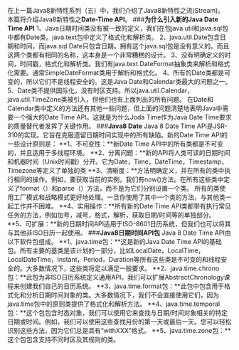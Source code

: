 在上一篇Java8新特性系列（五）中，我们介绍了Java8新特性之流(Stream)。
本篇将介绍Java8新特性之**Date-Time API**。
###**为什么引入新的Java Date Time API**
1、Java日期时间类没有被一致的定义，我们在包java.util和java.sql包中都有Date类。java.text包中定义了格式化和解析类。
2、java.util.Date包含日期和时间，而java.sql.Date只包含日期。拥有这个java.sql包是没有意义的。而且这两个类都有相同的名称，这本身是一个非常糟糕的设计。
3、没有明确定义的时间，时间戳，格式化和解析类。我们有java.text.DateFormat抽象类来解析和格式化需要。通常SimpleDateFormat类用于解析和格式化。
4、所有的Date类都是可变的，所以它们不是线程安全的。这是Java Date和Calendar类最大的问题之一。
5、Date类不提供国际化，没有时区支持。所以java.util.Calendar，java.util.TimeZone类被引入，但他们也有上面列出的所有问题。
在Date和Calendar类中定义的方法还有其他一些问题，但上面的问题清楚地表明Java中需要一个强大的Date Time API。这就是为什么Joda Time作为Java Date Time要求的质量替代者发挥了关键作用。
###**Java8 Date**
Java 8 Date Time API是JSR-310的实现。它旨在克服遗留日期时间实现中的所有缺陷。新的Date Time API的一些设计原则是：
**1、不可变性：**新Date Time API中的所有类都是不可变的，并且适用于多线程环境。
**2、分离问题：**新的API将人类可读的日期时间和机器时间（Unix时间戳）分开。它为Date，Time，DateTime，Timestamp，Timezone等定义了单独的类
**3、清晰度：**方法明确定义，并在所有的类中执行相同的操作。例如，要获取当前的实例，我们有now()方法。在所有这些类中定义了format（）和parse（）方法，而不是为它们分别设置一个类。
所有的类使用工厂模式和战略模式更好地处理。一旦你使用了其中一个类的方法，与其他类一起工作并不困难。
**4、实用操作：**所有新的Date Time API类都带有执行常见任务的方法，例如加号，减号，格式，解析，获取日期/时间等的单独部分。
**5、可扩展：**新的日期时间API适用于ISO-8601日历系统，但我们也可以将其与其他非ISO日历一起使用。
###**Java8日期时间API包**
Java 8 Date Time API由以下软件包组成。
**1、java.time包：**这是新的Java Date Time API的基础包。所有主要的基类是该计划的一部分，比如LocalDate，LocalTime，LocalDateTime，Instant，Period，Duration等所有这些类是不可变的和线程安全的。大多数情况下，这些类将足以满足一般要求。
**2、java.time.chrono包：**此包为非ISO日历系统定义通用API。我们可以扩展AbstractChronology课程来创建我们自己的日历系统。
**3、java.time.format包：**此包中包含用于格式化和分析日期时间对象的类。大多数情况下，我们不会直接使用它们，因为java.time包中的原则类提供了格式化和解析方法。
**4、java.time.temporal包：**这个包包含时态对象，我们可以使用它来查找与日期/时间对象相关的特定日期或时间。例如，我们可以使用这些查找月份的第一天或最后一天。您可以轻松识别这些方法，因为它们总是具有“withXXX”格式。
**5、java.time.zone包：**这个包包含支持不同时区及其规则的类。


